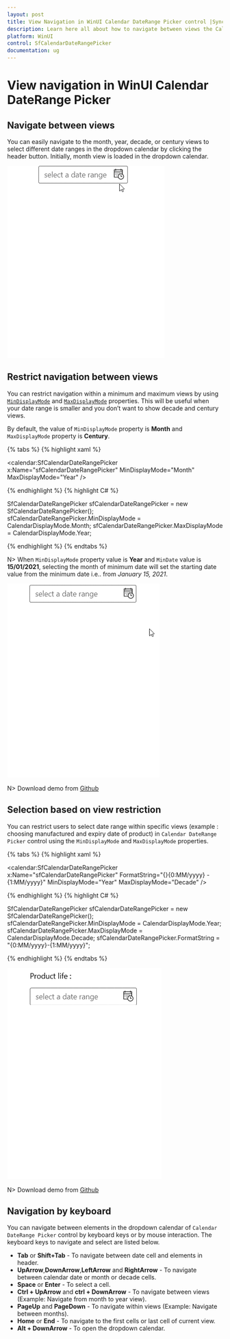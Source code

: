 ```yaml
---
layout: post
title: View Navigation in WinUI Calendar DateRange Picker control |Syncfusion
description: Learn here all about how to navigate between views the Calendar DateRange Picker (SfCalendarDateRangePicker) control.
platform: WinUI
control: SfCalendarDateRangePicker
documentation: ug
---
```


# View navigation in WinUI Calendar DateRange Picker

## Navigate between views

You can easily navigate to the month, year, decade, or century views to select different date ranges in the dropdown calendar by clicking the header button. Initially, month view is loaded in the dropdown calendar.

![Navigation between views in WinUI Calendar DateRange Picker](Navigate-Between-Views_images/View-navigation.gif)

## Restrict navigation between views

You can restrict navigation within a minimum and maximum views by using [`MinDisplayMode`](https://help.syncfusion.com/cr/winui/Syncfusion.UI.Xaml.Calendar.SfCalendarDateRangePicker.html#Syncfusion_UI_Xaml_Calendar_SfCalendarDateRangePicker_MinDisplayMode) and [`MaxDisplayMode`](https://help.syncfusion.com/cr/winui/Syncfusion.UI.Xaml.Calendar.SfCalendarDateRangePicker.html#Syncfusion_UI_Xaml_Calendar_SfCalendarDateRangePicker_MaxDisplayMode) properties. This will be useful when your date range is smaller and you don’t want to show decade and century views.

By default, the value of `MinDisplayMode` property is **Month** and `MaxDisplayMode` property is **Century**.

{% tabs %}
{% highlight xaml %}

<calendar:SfCalendarDateRangePicker x:Name="sfCalendarDateRangePicker"
                               MinDisplayMode="Month"
                               MaxDisplayMode="Year"
                               />

{% endhighlight %}
{% highlight C# %}

SfCalendarDateRangePicker sfCalendarDateRangePicker = new SfCalendarDateRangePicker();
sfCalendarDateRangePicker.MinDisplayMode = CalendarDisplayMode.Month;
sfCalendarDateRangePicker.MaxDisplayMode = CalendarDisplayMode.Year;

{% endhighlight %}
{% endtabs %}

N> When `MinDisplayMode` property value is **Year** and `MinDate` value is **15/01/2021**, selecting the month of minimum date will set the starting date value from the minimum date i.e.. from *January 15, 2021*.

![Navigation between month and century view in WinUI Calendar DateRange Picker](Getting-Started_images/Restrict_View_Navigation.gif)

N> Download demo from [Github](https://github.com/SyncfusionExamples/syncfusion-winui-tools-calendar-daterange-picker-examples/tree/main/Samples/Restriction)

## Selection based on view restriction

You can restrict users to select date range within specific views (example : choosing manufactured and expiry date of product) in `Calendar DateRange Picker` control using the `MinDisplayMode` and `MaxDisplayMode` properties.

{% tabs %}
{% highlight xaml %}

<calendar:SfCalendarDateRangePicker x:Name="sfCalendarDateRangePicker"
                                    FormatString="{}{0:MM/yyyy} - {1:MM/yyyy}"
                                    MinDisplayMode="Year"
                                    MaxDisplayMode="Decade"
                               />

{% endhighlight %}
{% highlight C# %}

SfCalendarDateRangePicker sfCalendarDateRangePicker = new SfCalendarDateRangePicker();
sfCalendarDateRangePicker.MinDisplayMode = CalendarDisplayMode.Year;
sfCalendarDateRangePicker.MaxDisplayMode = CalendarDisplayMode.Decade;
sfCalendarDateRangePicker.FormatString = "{0:MM/yyyy}-{1:MM/yyyy}";

{% endhighlight %}
{% endtabs %}

![Selection within restriction in WinUI Calendar DateRange Picker](Navigate-Between-Views_images/product-manufacture-expiry-date.gif)

N> Download demo from [Github](https://github.com/SyncfusionExamples/syncfusion-winui-tools-calendar-daterange-picker-examples/tree/main/Samples/Restriction)

## Navigation by keyboard

You can navigate between elements in the dropdown calendar of `Calendar DateRange Picker` control by keyboard keys or by mouse interaction. The keyboard keys to navigate and select are listed below.

* **Tab** or **Shift+Tab** - To navigate between date cell and elements in header.
* **UpArrow**,**DownArrow**,**LeftArrow** and **RightArrow** - To navigate between calendar date or month or decade cells.
* **Space** or **Enter** - To select a cell.
* **Ctrl + UpArrow** and **ctrl + DownArrow** - To navigate between views (Example: Navigate from month to year view).
* **PageUp** and **PageDown** - To navigate within views (Example: Navigate between months).
* **Home** or **End** - To navigate to the first cells or last cell of current view.
* **Alt + DownArrow** - To open the dropdown calendar.